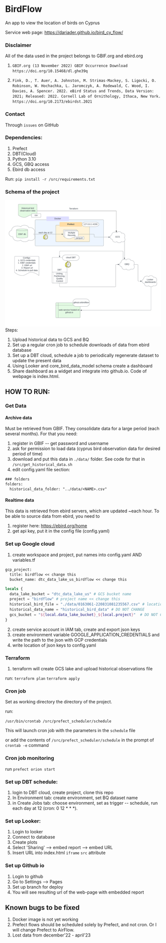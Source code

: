 # BirdFlow
An app to view the location of birds on Cyprus

Service web page: 
https://dariader.github.io/bird_cy_flow/
### Disclaimer 
All of the data used in the project belongs to GBIF.org and ebird.org

1) ``` GBIF.org (13 November 2022) GBIF Occurrence Download https://doi.org/10.15468/dl.ghe39q ```

2) ``` Fink, D., T. Auer, A. Johnston, M. Strimas-Mackey, S. Ligocki, O. Robinson, W. Hochachka, L. Jaromczyk, A. Rodewald, C. Wood, I. Davies, A. Spencer. 2022. eBird Status and Trends, Data Version: 2021; Released: 2022. Cornell Lab of Ornithology, Ithaca, New York. https://doi.org/10.2173/ebirdst.2021 ```

### Contact
Through `issues` on GitHub

### Dependencies:

1. Prefect
2. DBT(Cloud)
3. Python 3.10
4. GCS, GBQ access
5. Ebird db access

Run:
`pip install -r /src/requirements.txt`

### Schema of the project
![Schema](./src/app/schema.png)
Steps: 
1. Upload historical data to GCS and BQ
2. Set up a regular cron job to schedule downloads of data from ebird database
3. Set up a DBT cloud, schedule a job to periodically regenerate dataset to update the present data 
4. Using Looker and core_bird_data_model schema create a dashboard
5. Share dashboard as a widget and integrate into github.io. Code of webpage is index.html.  

## HOW TO RUN: 
### Get Data
#### Archive data
Must be retrieved from GBIF. They consolidate data for a large period (each several months). 
For that you need: 
1) register in GBIF -- get password and username
2) ask for permission to load data (cyprus bird observation data for desired period of time)
3) download and put this data in `./data/` folder. See code for that in `/src/get_historical_data.sh`
4) edit config.yaml file section: 

```commandline
### folders
folders:
  historical_data_folder: "../data/<NAME>.csv"
```
#### Realtime data
This data is retrieved from ebird servers, which are updated ~each hour. 
To be able to source data from ebird, you need to 
1) register here: https://ebird.org/home
2) get api key, put it in the config file (config.yaml)

### Set up Google cloud
1. create workspace and project, put names into config.yaml AND variables.tf
```Config yaml
gcp_project:
  title: birdflow << change this
  bucket_name: dtc_data_lake_us_birdflow << change this
```
```Terraform
locals {
  data_lake_bucket = "dtc_data_lake_us" # GCS bucket name
  project = "birdflow" # project name << change this
  historical_bird_file = "./data/0163061-220831081235567.csv" # location of historical data << change this
  historical_data_name = "historical_bird_data" # DO NOT CHANGE
  gcs_bucket = "${local.data_lake_bucket}_${local.project}"  # DO NOT CHANGE
}
```

2. create service account in IAM tab, create and export json keys
3. create environment variable GOOGLE_APPLICATION_CREDENTIALS and write the path to the json with GCP credentials
4. write location of json keys to config.yaml

### Terraform 
1. terraform will create GCS lake and upload historical observations file

run: 
` terraform plan `
` terraform apply `

### Cron job
Set as working directory the directory of the project.

run:

`/usr/bin/crontab /src/prefect_scheduler/schedule`

This will launch cron job with the parameters in the `schedule` file

or add the contents of `/src/prefect_scheduler/schedule`
in the prompt of `crontab -e` command
### Cron job monitoring
run
`prefect orion start`

### Set up DBT schedule:
1) login to DBT cloud, create project, clone this repo
2) In Environment tab:
create environment, set BQ dataset name
3) in Create Jobs tab:
choose environment, set as trigger -- schedule, run each day at 12 (cron: 0 12 * * *). 

### Set up Looker:
1) Login to looker
2) Connect to database
3) Create plots
4) Select 'Sharing' --> embed report --> embed URL
5) Insert URL into index.html `iframe` `src` attribute

### Set up Github io
1) Login to github
2) Go to Settings --> Pages
3) Set up branch for deploy
4) You will see resulting url of the web-page with embedded report



## Known bugs to be fixed
1) Docker image is not yet working
2) Prefect flows should be scheduled solely by Prefect, and not cron. Or I will change Prefect to AirFlow. 
3) Lost data from december'22 - april'23